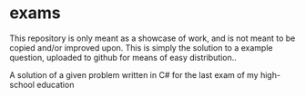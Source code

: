 # exams
This repository is only meant as a showcase of work, and is not meant to be copied and/or improved upon. This is simply the solution to a example question, uploaded to github for means of easy distribution..

A solution of a given problem written in C# for the last exam of my high-school education
